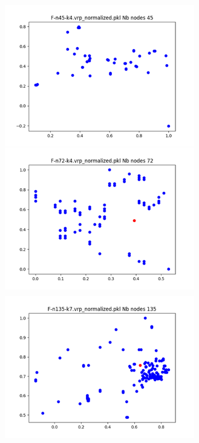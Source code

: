 <img src="Vrp-Set-F/F-n45-k4.vrp_normalized.pkl.png" width="500px"><img src="Vrp-Set-F/F-n72-k4.vrp_normalized.pkl.png" width="500px">

<img src="Vrp-Set-F/F-n135-k7.vrp_normalized.pkl.png" width="500px">
